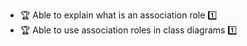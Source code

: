 * <span id="outcome-classDiagrams-associations-roles-one">:trophy: Able to explain what is an association role :one:</span>
* <span id="outcome-classDiagrams-associations-roles-two">:trophy: Able to use association roles in class diagrams :one:</span>
